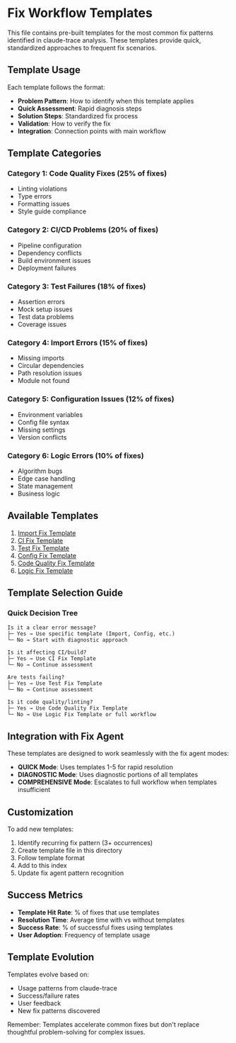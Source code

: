 # Fix Workflow Templates

This file contains pre-built templates for the most common fix patterns identified in claude-trace analysis. These templates provide quick, standardized approaches to frequent fix scenarios.

## Template Usage

Each template follows the format:
- **Problem Pattern**: How to identify when this template applies
- **Quick Assessment**: Rapid diagnosis steps
- **Solution Steps**: Standardized fix process
- **Validation**: How to verify the fix
- **Integration**: Connection points with main workflow

## Template Categories

### Category 1: Code Quality Fixes (25% of fixes)
- Linting violations
- Type errors
- Formatting issues
- Style guide compliance

### Category 2: CI/CD Problems (20% of fixes)
- Pipeline configuration
- Dependency conflicts
- Build environment issues
- Deployment failures

### Category 3: Test Failures (18% of fixes)
- Assertion errors
- Mock setup issues
- Test data problems
- Coverage issues

### Category 4: Import Errors (15% of fixes)
- Missing imports
- Circular dependencies
- Path resolution issues
- Module not found

### Category 5: Configuration Issues (12% of fixes)
- Environment variables
- Config file syntax
- Missing settings
- Version conflicts

### Category 6: Logic Errors (10% of fixes)
- Algorithm bugs
- Edge case handling
- State management
- Business logic

## Available Templates

1. [Import Fix Template](./import-fix-template.md)
2. [CI Fix Template](./ci-fix-template.md)
3. [Test Fix Template](./test-fix-template.md)
4. [Config Fix Template](./config-fix-template.md)
5. [Code Quality Fix Template](./code-quality-fix-template.md)
6. [Logic Fix Template](./logic-fix-template.md)

## Template Selection Guide

### Quick Decision Tree

```
Is it a clear error message?
├─ Yes → Use specific template (Import, Config, etc.)
└─ No → Start with diagnostic approach

Is it affecting CI/build?
├─ Yes → Use CI Fix Template
└─ No → Continue assessment

Are tests failing?
├─ Yes → Use Test Fix Template
└─ No → Continue assessment

Is it code quality/linting?
├─ Yes → Use Code Quality Fix Template
└─ No → Use Logic Fix Template or full workflow
```

## Integration with Fix Agent

These templates are designed to work seamlessly with the fix agent modes:

- **QUICK Mode**: Uses templates 1-5 for rapid resolution
- **DIAGNOSTIC Mode**: Uses diagnostic portions of all templates
- **COMPREHENSIVE Mode**: Escalates to full workflow when templates insufficient

## Customization

To add new templates:

1. Identify recurring fix pattern (3+ occurrences)
2. Create template file in this directory
3. Follow template format
4. Add to this index
5. Update fix agent pattern recognition

## Success Metrics

- **Template Hit Rate**: % of fixes that use templates
- **Resolution Time**: Average time with vs without templates
- **Success Rate**: % of successful fixes using templates
- **User Adoption**: Frequency of template usage

## Template Evolution

Templates evolve based on:
- Usage patterns from claude-trace
- Success/failure rates
- User feedback
- New fix patterns discovered

Remember: Templates accelerate common fixes but don't replace thoughtful problem-solving for complex issues.